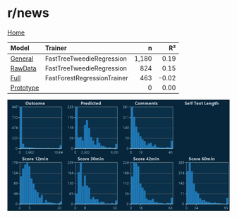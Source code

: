 # r/news

[Home](../index.md)

|Model|Trainer|n|R²|
|:---|:---|---:|---:|
|[General](models/hunch_news_General.md)|FastTreeTweedieRegression|1,180|0.19|
|[RawData](models/hunch_news_RawData.md)|FastTreeTweedieRegression|824|0.15|
|[Full](models/hunch_news_Full.md)|FastForestRegressionTrainer|463|-0.02|
|[Prototype](models/hunch_news_Prototype.md)||0|0.00|

![r/news Distributions (hunch)](../images/hunch_news_Distributions.png "r/news Distributions (hunch)")

